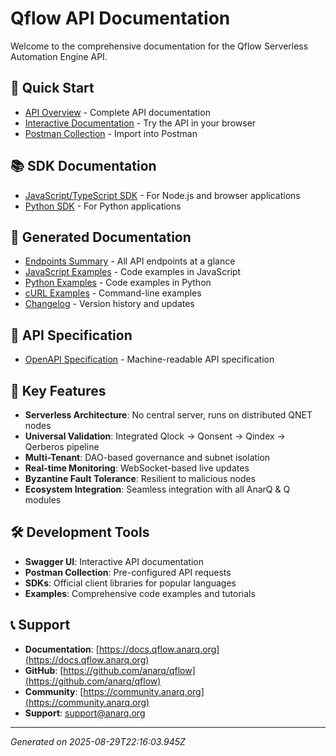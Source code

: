 # Qflow API Documentation

Welcome to the comprehensive documentation for the Qflow Serverless Automation Engine API.

## 🚀 Quick Start

- [API Overview](./README.md) - Complete API documentation
- [Interactive Documentation](./swagger-ui.html) - Try the API in your browser
- [Postman Collection](./postman-collection.json) - Import into Postman

## 📚 SDK Documentation

- [JavaScript/TypeScript SDK](./sdk-javascript.md) - For Node.js and browser applications
- [Python SDK](./sdk-python.md) - For Python applications

## 📖 Generated Documentation

- [Endpoints Summary](./generated/endpoints-summary.md) - All API endpoints at a glance
- [JavaScript Examples](./generated/examples-javascript.md) - Code examples in JavaScript
- [Python Examples](./generated/examples-python.md) - Code examples in Python
- [cURL Examples](./generated/examples-curl.md) - Command-line examples
- [Changelog](./generated/CHANGELOG.md) - Version history and updates

## 🔧 API Specification

- [OpenAPI Specification](./openapi.yaml) - Machine-readable API specification

## 🎯 Key Features

- **Serverless Architecture**: No central server, runs on distributed QNET nodes
- **Universal Validation**: Integrated Qlock → Qonsent → Qindex → Qerberos pipeline
- **Multi-Tenant**: DAO-based governance and subnet isolation
- **Real-time Monitoring**: WebSocket-based live updates
- **Byzantine Fault Tolerance**: Resilient to malicious nodes
- **Ecosystem Integration**: Seamless integration with all AnarQ & Q modules

## 🛠️ Development Tools

- **Swagger UI**: Interactive API documentation
- **Postman Collection**: Pre-configured API requests
- **SDKs**: Official client libraries for popular languages
- **Examples**: Comprehensive code examples and tutorials

## 📞 Support

- **Documentation**: [https://docs.qflow.anarq.org](https://docs.qflow.anarq.org)
- **GitHub**: [https://github.com/anarq/qflow](https://github.com/anarq/qflow)
- **Community**: [https://community.anarq.org](https://community.anarq.org)
- **Support**: support@anarq.org

---

*Generated on 2025-08-29T22:16:03.945Z*
